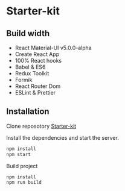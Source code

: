 # Starter-kit

## Build width

- React Material-UI v5.0.0-alpha
- Create React App
- 100% React hooks
- Babel & ES6
- Redux Toolkit
- Formik
- React Router Dom
- ESLint & Prettier

## Installation

Clone reposotory [Starter-kit](https://github.com/dendibaev-dev/starter-kit)

Install the dependencies and start the server.

```sh
npm install
npm start
```

Build project

```sh
npm install
npm run build
```
